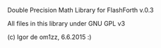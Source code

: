 Double Precision Math Library for FlashForth
v.0.3

All files in this library under GNU GPL v3

(c) Igor de om1zz, 6.6.2015 :)


